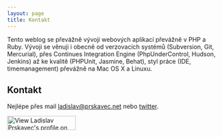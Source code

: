 ```yaml
---
layout: page
title: Kontakt
---
```


Tento weblog se převážně vývoji webových aplikací převážně v PHP a Ruby. Vývoji se věnuji i obecně od verzovacích systémů (Subversion, Git, Mercurial), přes Continues Integration Engine (PhpUnderControl, Hudson, Jenkins) až ke kvalitě (PHPUnit, Jasmine, Behat), styl práce (IDE, timemanagement) převážně na Mac OS X a Linuxu.

## Kontakt
Nejlépe přes mail <a href="mailto:ladislav@prskavec.net">ladislav@prskavec.net</a> nebo <a href="http://twitter.com/abtris">twitter</a>.

<a href="http://www.linkedin.com/in/ladislavprskavec"><img  src="http://www.linkedin.com/img/webpromo/btn_myprofile_160x33.gif" border="0" alt="View Ladislav Prskavec's profile on LinkedIn" width="160" height="33" /></a>
